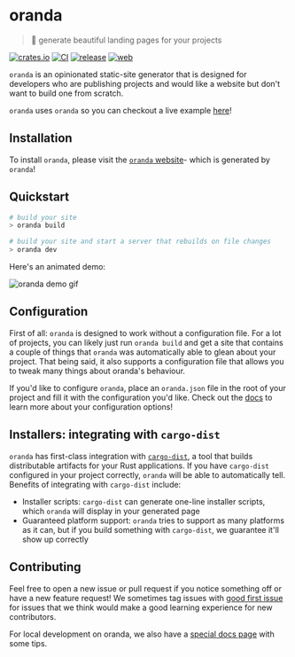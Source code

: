 <div class="oranda-hide">

# oranda

</div>

> 🎁 generate beautiful landing pages for your projects

[![crates.io](https://img.shields.io/crates/v/oranda.svg)](https://crates.io/crates/oranda)
[![CI](https://github.com/axodotdev/oranda/actions/workflows/ci.yml/badge.svg?branch=main)](https://github.com/axodotdev/oranda/actions/workflows/ci.yml)
[![release](https://github.com/axodotdev/oranda/actions/workflows/release.yml/badge.svg)](https://github.com/axodotdev/oranda/actions/workflows/release.yml)
[![web](https://github.com/axodotdev/oranda/actions/workflows/web.yml/badge.svg?branch=main)](https://github.com/axodotdev/oranda/actions/workflows/web.yml)


`oranda` is an opinionated static-site generator that is designed for developers
who are publishing projects and would like a website but don't want to build
one from scratch.

<div class="oranda-hide">

`oranda` uses `oranda` so you can checkout a live example [here][website]!

## Installation

To install `oranda`, please visit the [`oranda` website][website]- which is generated by
`oranda`!

[website]: https://axodotdev.github.io/oranda

</div>

## Quickstart

```sh
# build your site
> oranda build

# build your site and start a server that rebuilds on file changes
> oranda dev
```

Here's an animated demo:

![oranda demo gif](https://github.com/axodotdev/oranda/assets/6445316/439082a6-2caa-477e-93cc-1ff985d9bb21)

## Configuration

First of all: `oranda` is designed to work without a configuration file. For a lot of projects,
you can likely just run `oranda build` and get a site that contains a couple of things that
`oranda` was automatically able to glean about your project. That being said, it also supports
a configuration file that allows you to tweak many things about oranda's behaviour.

If you'd like to configure `oranda`, place an `oranda.json` file in the root of
your project and fill it with the configuration you'd like. Check out the [docs]
to learn more about your configuration options!

[docs]: https://opensource.axo.dev/oranda/book/configuration.html

## Installers: integrating with `cargo-dist`

`oranda` has first-class integration with [`cargo-dist`], a tool that builds
distributable artifacts for your Rust applications. If you have `cargo-dist`
configured in your project correctly, `oranda` will be able to automatically
tell. Benefits of integrating with `cargo-dist` include:

- Installer scripts: `cargo-dist` can generate one-line installer scripts, which
  `oranda` will display in your generated page
- Guaranteed platform support: `oranda` tries to support as many platforms as it can,
  but if you build something with `cargo-dist`, we guarantee it'll show up correctly

[`cargo-dist`]: https://github.com/axodotdev/cargo-dist

## Contributing

Feel free to open a new issue or pull request if you notice something off or have a new feature
request! We sometimes tag issues with [good first issue] for issues that we think would make
a good learning experience for new contributors.

For local development on oranda, we also have a [special docs page][contributing-docs] with some tips.

[good first issue]: https://github.com/axodotdev/oranda/labels/good%20first%20issue
[contributing-docs]: https://opensource.axo.dev/oranda/book/contributing.html
